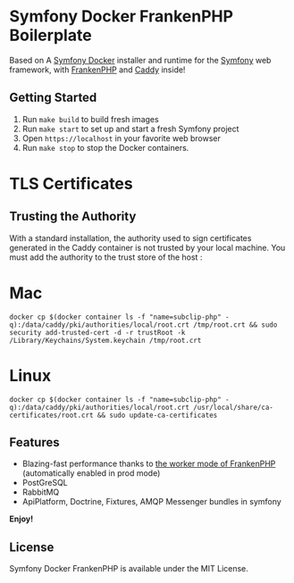 # Symfony Docker FrankenPHP Boilerplate

Based on A [Symfony Docker](https://github.com/dunglas/symfony-docker) installer and runtime for the [Symfony](https://symfony.com) web framework,
with [FrankenPHP](https://frankenphp.dev) and [Caddy](https://caddyserver.com/) inside!

## Getting Started

1. Run `make build` to build fresh images
2. Run `make start` to set up and start a fresh Symfony project
3. Open `https://localhost` in your favorite web browser
4. Run `make stop` to stop the Docker containers.

# TLS Certificates

## Trusting the Authority

With a standard installation, the authority used to sign certificates generated in the Caddy container is not trusted by your local machine.
You must add the authority to the trust store of the host :

# Mac
```docker cp $(docker container ls -f "name=subclip-php" -q):/data/caddy/pki/authorities/local/root.crt /tmp/root.crt && sudo security add-trusted-cert -d -r trustRoot -k /Library/Keychains/System.keychain /tmp/root.crt```
# Linux
```docker cp $(docker container ls -f "name=subclip-php" -q):/data/caddy/pki/authorities/local/root.crt /usr/local/share/ca-certificates/root.crt && sudo update-ca-certificates```


## Features

* Blazing-fast performance thanks to [the worker mode of FrankenPHP](https://github.com/dunglas/frankenphp/blob/main/docs/worker.md) (automatically enabled in prod mode)
* PostGreSQL
* RabbitMQ
* ApiPlatform, Doctrine, Fixtures, AMQP Messenger bundles in symfony

**Enjoy!**

## License

Symfony Docker FrankenPHP is available under the MIT License.
